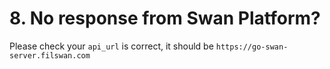 # 8. No response from Swan Platform?

Please check your `api_url` is correct, it should be `https://go-swan-server.filswan.com`
